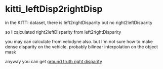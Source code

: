 # kitti_leftDisp2rightDisp
in the KITTI dataset, there is left2rightDisparity but no right2leftDisparity

so I calculated right2leftDisparity from left2rightDisparity

you may can calculate from velodyne also. but I'm not sure how to make dense disparity on the vehicle.
probably bilinear interpolation on the object mask


anyway you can get [ground truth right disparity](https://drive.google.com/file/d/1CmL-BymlOT_Z92tbseKBQnZhUG4ZSsSy/view?usp=sharing)
